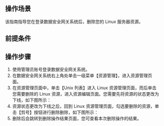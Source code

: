 ## 操作场景
该指南指导您在登录数据安全网关系统后，删除您的 Linux 服务器资源。


## 前提条件



## 操作步骤
1. 使用管理员账号登录数据安全网关系统。
2. 在数据安全网关系统右上角处单击一级菜单【资源管理】，进入资源管理页面。
3. 在资源管理页面中，单击【Unix 列表】进入 Linux 资源管理页面，而后单击您需要删除的 Linux 资源，进入资源编辑页面。您需要先将资源的状态更改为下线，如下图所示：
4. 资源状态更改为下线之后，回到 Linux 资源管理页面，勾选要删除的资源，单击【剪号】按钮进行删除删除，如下图所示： 
5. 删除后会跳转到删除操作结果页面，您可查看本次删除操作的结果。
